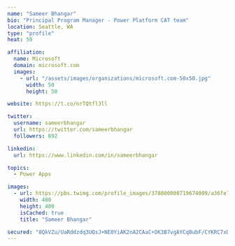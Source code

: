 ```yaml
---
name: "Sameer Bhangar"
bio: "Principal Program Manager - Power Platform CAT team"
location: Seattle, WA
type: "profile"
heat: 50

affiliation:
  name: Microsoft
  domain: microsoft.com
  images:
    - url: "/assets/images/organizations/microsoft.com-50x50.jpg"
      width: 50
      height: 50

website: https://t.co/nrTQtfl3ll

twitter:
  username: sameerbhangar
  url: https://twitter.com/sameerbhangar
  followers: 892

linkedin:
  url: https://www.linkedin.com/in/sameerbhangar

topics:
  - Power Apps

images:
  - url: https://pbs.twimg.com/profile_images/378800000719674009/a36fe7ddfab1778b76e5793772e43798_400x400.jpeg
    width: 400
    height: 400
    isCached: true
    title: "Sameer Bhangar"

secured: "8QkVZu/UaRddzdq3UQsJ+NE0YiAK2nA2CAaC+DK3B7vgAYCqBubF/CYKRC7xDM2K2cw+MQPeXIEsfeu0YrhBJxDuvqsYnRs7D7vMrbLBhj+IW5jVnEDAFwQDuZTiakug2jyMXRyM3nVCpltdUBEj/r9ICjEodurOeE5EaRQbdHL/QFYyTmbb6k+4xjduaI/03tMByYF1D1Iik1C7rvRub9dEtW7mtJJqx6VHeaj21FRIF+Mr73S4dTQQQGyUsF8yj9CqI6fK2t/giudZOXbASpBgdB4+ZhW8iNhKBw0Ma5TF2QIV5tUjxWDthgYQkaUFUp0oblT5gfZxRyvweyDdS4RXElww5q4T2s2FCKk+y1OkaqmCUySBXW5tDlq0F3cQskiJgLjL37H/kBtDWdr7mA==;O8buBCndljrh0Jtzsaew4Q=="
---
```


